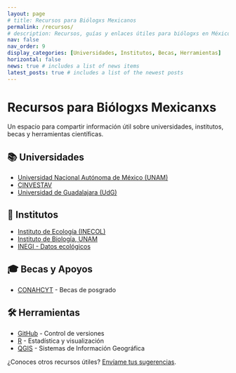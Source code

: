 ```yaml
---
layout: page
# title: Recursos para Biólogxs Mexicanos
permalink: /recursos/
# description: Recursos, guías y enlaces útiles para biólogxs en México.
nav: false
nav_order: 9
display_categories: [Universidades, Institutos, Becas, Herramientas]
horizontal: false
news: true # includes a list of news items
latest_posts: true # includes a list of the newest posts
---
```


<div class="container text-center my-4">
  <h1>Recursos para Biólogxs Mexicanxs</h1>
  <p class="lead">Un espacio para compartir información útil sobre universidades, institutos, becas y herramientas científicas.</p>
</div>

<section class="resource-section">
  <h2>📚 Universidades</h2>
  <ul>
    <li><a href="https://www.unam.mx/" target="_blank">Universidad Nacional Autónoma de México (UNAM)</a></li>
    <li><a href="https://www.cinvestav.mx/" target="_blank">CINVESTAV</a></li>
    <li><a href="https://www.udg.mx/" target="_blank">Universidad de Guadalajara (UdG)</a></li>
  </ul>
</section>

<section class="resource-section">
  <h2>🏢 Institutos</h2>
  <ul>
    <li><a href="https://www.inecol.mx" target="_blank">Instituto de Ecología (INECOL)</a></li>
    <li><a href="https://www.ib.unam.mx" target="_blank">Instituto de Biología, UNAM</a></li>
    <li><a href="https://www.inegi.org.mx/" target="_blank">INEGI - Datos ecológicos</a></li>
  </ul>
</section>

<section class="resource-section">
  <h2>🎓 Becas y Apoyos</h2>
  <ul>
    <li><a href="https://conacyt.mx/" target="_blank">CONAHCYT</a> - Becas de posgrado</li>
  </ul>
</section>

<section class="resource-section">
  <h2>🛠️ Herramientas</h2>
  <ul>
    <li><a href="https://github.com/" target="_blank">GitHub</a> - Control de versiones</li>
    <li><a href="https://www.r-project.org/" target="_blank">R</a> - Estadística y visualización</li>
    <li><a href="https://www.qgis.org/" target="_blank">QGIS</a> - Sistemas de Información Geográfica</li>
  </ul>
</section>

<div class="text-center my-4">
  <p>¿Conoces otros recursos útiles? <a href="jsuarezcaballero@icloud.com">Envíame tus sugerencias</a>.</p>
</div>
